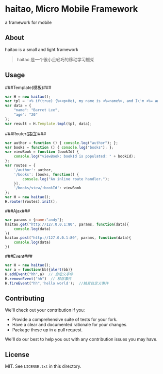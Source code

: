 # haitao, Micro Mobile Framework 

a framework for mobile

## About

haitao is a small and light framework

> haitao 是一个很小且轻巧的移动学习框架


## Usage ##

###Template(模板)###

```javascript
var H = new haitao();
var tpl = '<% if(true) {%><p>Hei, my name is <%=name%>, and I\'m <%= age %> years old</p><%}%>';
var data = {
    "name": "Barret Lee",
    "age": "20"
};
var result = H.Template.tmpl(tpl, data);
```
###Router(路由)###

```javascript
var author = function () { console.log("author"); };
var books = function () { console.log("books"); };
var viewBook = function (bookId) {
    console.log("viewBook: bookId is populated: " + bookId);
};
var routes = {
    '/author': author,
    '/books': [books, function() {
        console.log("An inline route handler.");
    }],
    '/books/view/:bookId': viewBook
};
var H = new haitao();
H.router(routes).init();
```

###Ajax###

```javascript
var params = {name:"andy"};
haitao.get("http://127.0.0.1:80", params, function(data){
    console.log(data)
})
haitao.post("http://127.0.0.1:80", params, function(data){
    console.log(data)
})
```

###Event###

```javascript
var H = new haitao();
var a = function(bb){alert(bb)}
H.addEvent("hh",a)  // 自定义事件
H.removeEvent("hh")  // 移除事件
H.fireEvent("hh",'hello world');  //触发自定义事件
```



## Contributing

We'll check out your contribution if you:

* Provide a comprehensive suite of tests for your fork.
* Have a clear and documented rationale for your changes.
* Package these up in a pull request.

We'll do our best to help you out with any contribution issues you may have.

## License

MIT. See `LICENSE.txt` in this directory.
